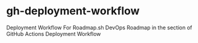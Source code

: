 # gh-deployment-workflow
Deployment Workflow For Roadmap.sh DevOps Roadmap in the section of GitHub Actions Deployment Workflow
